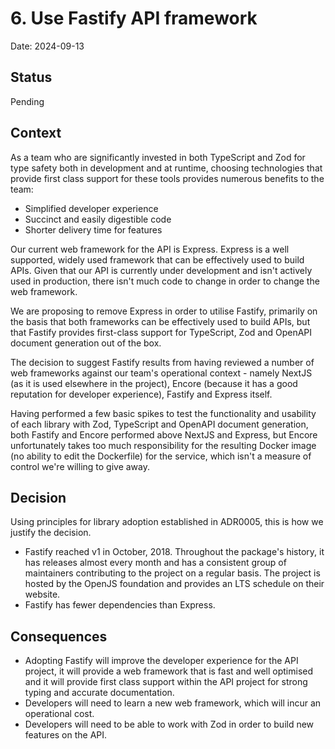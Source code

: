 # 6. Use Fastify API framework

Date: 2024-09-13

## Status

Pending

## Context

As a team who are significantly invested in both TypeScript and Zod for type safety both in development and at runtime, choosing technologies that provide first class support for these tools provides numerous benefits to the team:

- Simplified developer experience
- Succinct and easily digestible code
- Shorter delivery time for features

Our current web framework for the API is Express. Express is a well supported, widely used framework that can be effectively used to build APIs. Given that our API is currently under development and isn't actively used in production, there isn't much code to change in order to change the web framework.

We are proposing to remove Express in order to utilise Fastify, primarily on the basis that both frameworks can be effectively used to build APIs, but that Fastify provides first-class support for TypeScript, Zod and OpenAPI document generation out of the box.

The decision to suggest Fastify results from having reviewed a number of web frameworks against our team's operational context - namely NextJS (as it is used elsewhere in the project), Encore (because it has a good reputation for developer experience), Fastify and Express itself.

Having performed a few basic spikes to test the functionality and usability of each library with Zod, TypeScript and OpenAPI document generation, both Fastify and Encore performed above NextJS and Express, but Encore unfortunately takes too much responsibility for the resulting Docker image (no ability to edit the Dockerfile) for the service, which isn't a measure of control we're willing to give away.

## Decision

Using principles for library adoption established in ADR0005, this is how we justify the decision.

- Fastify reached v1 in October, 2018. Throughout the package's history, it has releases almost every month and has a consistent group of maintainers contributing to the project on a regular basis. The project is hosted by the OpenJS foundation and provides an LTS schedule on their website.
- Fastify has fewer dependencies than Express.

## Consequences

- Adopting Fastify will improve the developer experience for the API project, it will provide a web framework that is fast and well optimised and it will provide first class support within the API project for strong typing and accurate documentation.
- Developers will need to learn a new web framework, which will incur an operational cost.
- Developers will need to be able to work with Zod in order to build new features on the API.